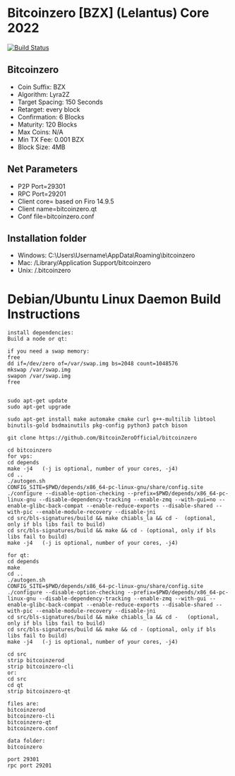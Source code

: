 # Bitcoinzero [BZX] (Lelantus) Core 2022

[![Build Status](https://travis-ci.org/BitcoinZeroOfficial/bitcoinzero.svg?branch=master)](https://travis-ci.org/BitcoinZeroOfficial/bitcoinzero)

## Bitcoinzero

- Coin Suffix: BZX
- Algorithm: Lyra2Z
- Target Spacing: 150 Seconds
- Retarget: every block
- Confirmation: 6 Blocks
- Maturity: 120 Blocks
- Max Coins: N/A
- Min TX Fee: 0.001 BZX
- Block Size: 4MB

## Net Parameters

- P2P Port=29301
- RPC Port=29201
- Client core= based on Firo 14.9.5
- Client name=bitcoinzero.qt
- Conf file=bitcoinzero.conf

## Installation folder

- Windows: C:\Users\Username\AppData\Roaming\bitcoinzero
- Mac: /Library/Application Support/bitcoinzero
- Unix: /.bitcoinzero

# Debian/Ubuntu Linux Daemon Build Instructions

    install dependencies:
    Build a node or qt:

    if you need a swap memory:
    free
    dd if=/dev/zero of=/var/swap.img bs=2048 count=1048576
    mkswap /var/swap.img
    swapon /var/swap.img
    free


    sudo apt-get update
    sudo apt-get upgrade

    sudo apt-get install make automake cmake curl g++-multilib libtool binutils-gold bsdmainutils pkg-config python3 patch bison

    git clone https://github.com/BitcoinZeroOfficial/bitcoinzero

    cd bitcoinzero
    for vps:
    cd depends
    make -j4   (-j is optional, number of your cores, -j4)
    cd ..
    ./autogen.sh
    CONFIG_SITE=$PWD/depends/x86_64-pc-linux-gnu/share/config.site ./configure --disable-option-checking --prefix=$PWD/depends/x86_64-pc-linux-gnu --disable-dependency-tracking --enable-zmq --with-gui=no --enable-glibc-back-compat --enable-reduce-exports --disable-shared --with-pic --enable-module-recovery --disable-jni
    cd src/bls-signatures/build && make chiabls_la && cd -  (optional, only if bls libs fail to build)
    cd src/bls-signatures/build && make && cd - (optional, only if bls libs fail to build)
    make -j4   (-j is optional, number of your cores, -j4)

    for qt:
    cd depends
    make
    cd ..
    ./autogen.sh
    CONFIG_SITE=$PWD/depends/x86_64-pc-linux-gnu/share/config.site ./configure --disable-option-checking --prefix=$PWD/depends/x86_64-pc-linux-gnu --disable-dependency-tracking --enable-zmq --with-gui --enable-glibc-back-compat --enable-reduce-exports --disable-shared --with-pic --enable-module-recovery --disable-jni
    cd src/bls-signatures/build && make chiabls_la && cd -   (optional, only if bls libs fail to build)
    cd src/bls-signatures/build && make && cd - (optional, only if bls libs fail to build)
    make -j4   (-j is optional, number of your cores, -j4)

    cd src
    strip bitcoinzerod
    strip bitcoinzero-cli
    or:
    cd src
    cd qt
    strip bitcoinzero-qt

    files are:
    bitcoinzerod
    bitcoinzero-cli
    bitcoinzero-qt
    bitcoinzero.conf

    data folder:
    bitcoinzero

    port 29301
    rpc port 29201

